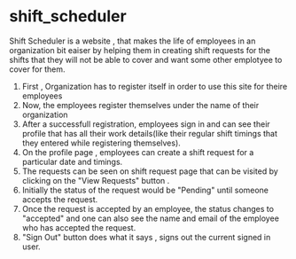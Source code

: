 # shift_scheduler
Shift Scheduler is a website , that makes the life of employees in an organization bit eaiser by helping them in creating shift requests for the shifts that they will not be able to cover and want some other emplotyee to cover for them. 

1. First , Organization has to register itself in order to use this site for theire employees
2. Now,  the employees register themselves under the name of their organization
3. After a successfull registration, employees sign in and can see their profile  that has all their work details(like their regular shift timings that they entered while registering themselves).
4. On the profile page , employees can create a shift request for a particular date and timings.
5. The requests can be seen on shift request page that can be visited by clicking on the "View Requests" button .
6. Initially the status of the request would be "Pending" until someone accepts the request.
7. Once the request is accepted by an employee, the status changes to "accepted" and one can also see the name and email of the employee who has accepted the request.
8. "Sign Out" button does what it says , signs out the current signed in user.
